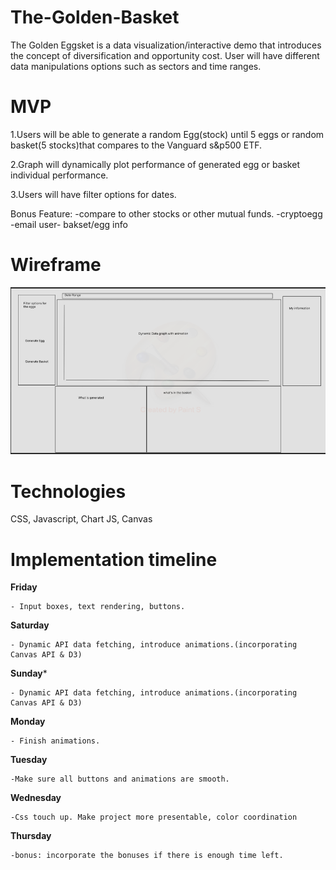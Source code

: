 # The-Golden-Basket

The Golden Eggsket is a data visualization/interactive demo that introduces
the concept of diversification and opportunity cost. User will have different
data manipulations options such as sectors and time ranges.

# MVP 
1.Users will be able to generate a random Egg(stock) until 5 eggs
    or random basket(5 stocks)that compares to the Vanguard s&p500 ETF.

2.Graph will dynamically plot performance of generated egg or basket individual performance.
    
3.Users will have filter options for dates.

Bonus Feature: 
    -compare to other stocks or other mutual funds.
    -cryptoegg
    -email user- bakset/egg info

# Wireframe
<img src="assets/images/wire_frame.png" width=1000>


# Technologies
CSS, Javascript, Chart JS, Canvas

# Implementation timeline

**Friday** 

    - Input boxes, text rendering, buttons.

**Saturday**

    - Dynamic API data fetching, introduce animations.(incorporating Canvas API & D3)

**Sunday***

    - Dynamic API data fetching, introduce animations.(incorporating Canvas API & D3)

**Monday**

    - Finish animations.

**Tuesday**

    -Make sure all buttons and animations are smooth.

**Wednesday**

    -Css touch up. Make project more presentable, color coordination

**Thursday**

    -bonus: incorporate the bonuses if there is enough time left.
